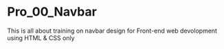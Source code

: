 # Pro_00_Navbar
This is all about training on navbar design for Front-end web devolopment using HTML &amp; CSS only 
